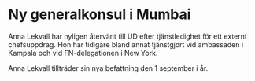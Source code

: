 # Ny generalkonsul i Mumbai

Anna Lekvall har nyligen återvänt till UD efter tjänstledighet för ett externt chefsuppdrag. Hon har tidigare bland annat tjänstgjort vid ambassaden i Kampala och vid FN\-delegationen i New York.

Anna Lekvall tillträder sin nya befattning den 1 september i år.
